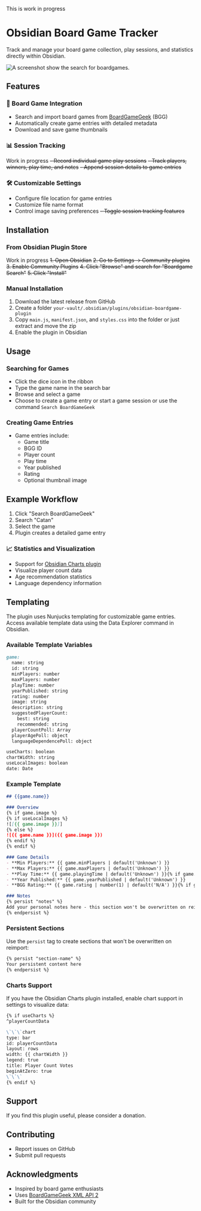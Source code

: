 This is work in progress

# Obsidian Board Game Tracker

Track and manage your board game collection, play sessions, and statistics directly within Obsidian.

<img src="https://raw.githubusercontent.com/Marlon154/obsidian-boardgame-plugin/main/docs/search-screenshot.png" alt="A screenshot show the search for boardgames.">

## Features

### 🎲 Board Game Integration
- Search and import board games from [BoardGameGeek](https://boardgamegeek.com/) (BGG)
- Automatically create game entries with detailed metadata
- Download and save game thumbnails

### 📊 Session Tracking
Work in progress
~~- Record individual game play sessions~~
~~- Track players, winners, play time, and notes~~
~~- Append session details to game entries~~

### 🛠️ Customizable Settings
- Configure file location for game entries
- Customize file name format
- Control image saving preferences
~~- Toggle session tracking features~~

## Installation

### From Obsidian Plugin Store
Work in progress
~~1. Open Obsidian~~
~~2. Go to Settings → Community plugins~~
~~3. Enable Community Plugins~~
~~4. Click "Browse" and search for "Boardgame Search"~~
~~5. Click "Install"~~

### Manual Installation
1. Download the latest release from GitHub
2. Create a folder `your-vault/.obsidian/plugins/obsidian-boardgame-plugin`
3. Copy `main.js`, `manifest.json`, and `styles.css` into the folder or just extract and move the zip 
4. Enable the plugin in Obsidian

## Usage

### Searching for Games
- Click the dice icon in the ribbon
- Type the game name in the search bar
- Browse and select a game
- Choose to create a game entry or start a game session
or use the command `Search BoardGameGeek`

### Creating Game Entries
- Game entries include:
  - Game title
  - BGG ID
  - Player count
  - Play time
  - Year published
  - Rating
  - Optional thumbnail image

## Example Workflow
1. Click "Search BoardGameGeek"
2. Search "Catan"
3. Select the game
4. Plugin creates a detailed game entry

### 📈 Statistics and Visualization
- Support for [Obsidian Charts plugin](https://github.com/phibr0/obsidian-charts)
- Visualize player count data
- Age recommendation statistics
- Language dependency information


## Templating

The plugin uses Nunjucks templating for customizable game entries. Access available template data using the Data Explorer command in Obsidian.

### Available Template Variables

```markdown
game:
  name: string
  id: string
  minPlayers: number
  maxPlayers: number
  playTime: number
  yearPublished: string
  rating: number
  image: string
  description: string
  suggestedPlayerCount:
    best: string
    recommended: string
  playerCountPoll: Array
  playerAgePoll: object
  languageDependencePoll: object

useCharts: boolean
chartWidth: string
useLocalImages: boolean
date: Date
```

### Example Template

```markdown
## {{game.name}}

### Overview
{% if game.image %}
{% if useLocalImages %}
![[{{ game.image }}]]
{% else %}
![{{ game.name }}]({{ game.image }})
{% endif %}
{% endif %}

### Game Details
- **Min Players:** {{ game.minPlayers | default('Unknown') }}
- **Max Players:** {{ game.maxPlayers | default('Unknown') }}
- **Play Time:** {{ game.playingTime | default('Unknown') }}{% if game.playingTime %} minutes{% endif %}
- **Year Published:** {{ game.yearPublished | default('Unknown') }}
- **BGG Rating:** {{ game.rating | number(1) | default('N/A') }}{% if game.rating %}/10{% endif %}

### Notes
{% persist "notes" %}
Add your personal notes here - this section won't be overwritten on reimport
{% endpersist %}
```

### Persistent Sections

Use the `persist` tag to create sections that won't be overwritten on reimport:

```markdown
{% persist "section-name" %}
Your persistent content here
{% endpersist %}
```

### Charts Support

If you have the Obsidian Charts plugin installed, enable chart support in settings to visualize data:

```markdown
{% if useCharts %}
^playerCountData

\`\`\`chart
type: bar
id: playerCountData
layout: rows
width: {{ chartWidth }}
legend: true
title: Player Count Votes
beginAtZero: true
\`\`\`
{% endif %}
```

## Support
If you find this plugin useful, please consider a donation.

## Contributing
- Report issues on GitHub
- Submit pull requests

## Acknowledgments
- Inspired by board game enthusiasts
- Uses [BoardGameGeek XML API 2](https://boardgamegeek.com/wiki/page/BGG_XML_API2#)
- Built for the Obsidian community
